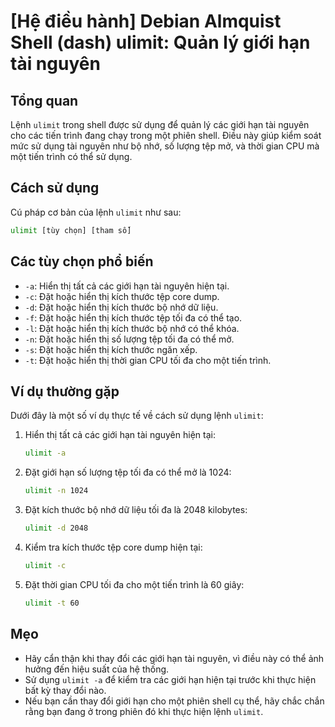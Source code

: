 # [Hệ điều hành] Debian Almquist Shell (dash) ulimit: Quản lý giới hạn tài nguyên

## Tổng quan
Lệnh `ulimit` trong shell được sử dụng để quản lý các giới hạn tài nguyên cho các tiến trình đang chạy trong một phiên shell. Điều này giúp kiểm soát mức sử dụng tài nguyên như bộ nhớ, số lượng tệp mở, và thời gian CPU mà một tiến trình có thể sử dụng.

## Cách sử dụng
Cú pháp cơ bản của lệnh `ulimit` như sau:

```sh
ulimit [tùy chọn] [tham số]
```

## Các tùy chọn phổ biến
- `-a`: Hiển thị tất cả các giới hạn tài nguyên hiện tại.
- `-c`: Đặt hoặc hiển thị kích thước tệp core dump.
- `-d`: Đặt hoặc hiển thị kích thước bộ nhớ dữ liệu.
- `-f`: Đặt hoặc hiển thị kích thước tệp tối đa có thể tạo.
- `-l`: Đặt hoặc hiển thị kích thước bộ nhớ có thể khóa.
- `-n`: Đặt hoặc hiển thị số lượng tệp tối đa có thể mở.
- `-s`: Đặt hoặc hiển thị kích thước ngăn xếp.
- `-t`: Đặt hoặc hiển thị thời gian CPU tối đa cho một tiến trình.

## Ví dụ thường gặp
Dưới đây là một số ví dụ thực tế về cách sử dụng lệnh `ulimit`:

1. Hiển thị tất cả các giới hạn tài nguyên hiện tại:
   ```sh
   ulimit -a
   ```

2. Đặt giới hạn số lượng tệp tối đa có thể mở là 1024:
   ```sh
   ulimit -n 1024
   ```

3. Đặt kích thước bộ nhớ dữ liệu tối đa là 2048 kilobytes:
   ```sh
   ulimit -d 2048
   ```

4. Kiểm tra kích thước tệp core dump hiện tại:
   ```sh
   ulimit -c
   ```

5. Đặt thời gian CPU tối đa cho một tiến trình là 60 giây:
   ```sh
   ulimit -t 60
   ```

## Mẹo
- Hãy cẩn thận khi thay đổi các giới hạn tài nguyên, vì điều này có thể ảnh hưởng đến hiệu suất của hệ thống.
- Sử dụng `ulimit -a` để kiểm tra các giới hạn hiện tại trước khi thực hiện bất kỳ thay đổi nào.
- Nếu bạn cần thay đổi giới hạn cho một phiên shell cụ thể, hãy chắc chắn rằng bạn đang ở trong phiên đó khi thực hiện lệnh `ulimit`.